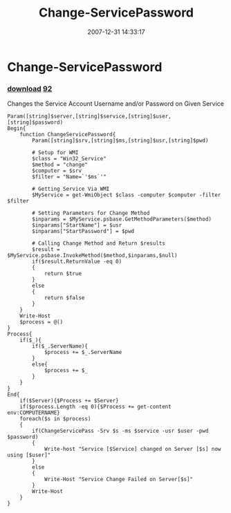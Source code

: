 ﻿---
pid:            91
parent:         0
children:       92
poster:         BSonPosh
title:          Change-ServicePassword
date:           2007-12-31 14:33:17
description:    Changes the Service Account Username and/or Password on Given Service
format:         posh
---

# Change-ServicePassword

### [download](91.ps1)  [92](92.md)

Changes the Service Account Username and/or Password on Given Service

```posh
Param([string]$server,[string]$service,[string]$user,[string]$password)
Begin{
	function ChangeServicePassword{
        Param([string]$srv,[string]$ms,[string]$usr,[string]$pwd)
        
        # Setup for WMI
        $class = "Win32_Service"
        $method = "change"
        $computer = $srv
        $filter = "Name=`'$ms`'"
        
        # Getting Service Via WMI
        $MyService = get-WmiObject $class -computer $computer -filter $filter
        
        # Setting Parameters for Change Method
        $inparams = $MyService.psbase.GetMethodParameters($method)
        $inparams["StartName"] = $usr
        $inparams["StartPassword"] = $pwd
        
        # Calling Change Method and Return $results
        $result = $MyService.psbase.InvokeMethod($method,$inparams,$null)
        if($result.ReturnValue -eq 0)
        {
            return $true
        }
        else
        {
            return $false
        }
    }
	Write-Host
	$process = @()
}
Process{
	if($_){
		if($_.ServerName){
			$process += $_.ServerName
		}
		else{
			$process += $_
		}
	}
}
End{
	if($Server){$Process += $Server}
	if($process.Length -eq 0){$Process += get-content env:COMPUTERNAME}
	foreach($s in $process)
    {
		if(ChangeServicePass -Srv $s -ms $service -usr $user -pwd $password)
        {
            Write-host "Service [$Service] changed on Server [$s] now using [$user]" 
        }
        else
        {
            Write-Host "Service Change Failed on Server[$s]"
        }
		Write-Host
	}
}

```
